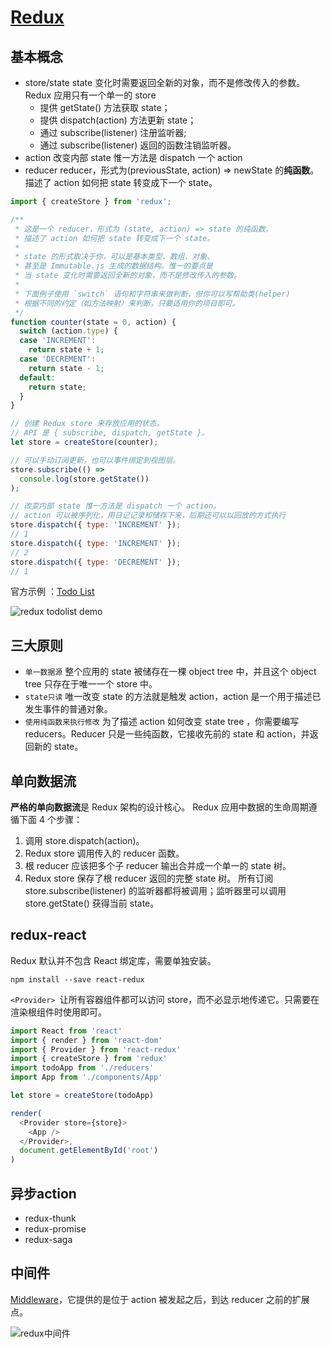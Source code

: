 # [Redux](https://www.redux.org.cn/)

## 基本概念

- store/state
state 变化时需要返回全新的对象，而不是修改传入的参数。
Redux 应用只有一个单一的 store
    - 提供 getState() 方法获取 state；
    - 提供 dispatch(action) 方法更新 state；
    - 通过 subscribe(listener) 注册监听器;
    - 通过 subscribe(listener) 返回的函数注销监听器。
- action
改变内部 state 惟一方法是 dispatch 一个 action
- reducer
reducer，形式为(previousState, action) => newState 的**纯函数**。描述了 action 如何把 state 转变成下一个 state。

``` js
import { createStore } from 'redux';

/**
 * 这是一个 reducer，形式为 (state, action) => state 的纯函数。
 * 描述了 action 如何把 state 转变成下一个 state。
 *
 * state 的形式取决于你，可以是基本类型、数组、对象、
 * 甚至是 Immutable.js 生成的数据结构。惟一的要点是
 * 当 state 变化时需要返回全新的对象，而不是修改传入的参数。
 *
 * 下面例子使用 `switch` 语句和字符串来做判断，但你可以写帮助类(helper)
 * 根据不同的约定（如方法映射）来判断，只要适用你的项目即可。
 */
function counter(state = 0, action) {
  switch (action.type) {
  case 'INCREMENT':
    return state + 1;
  case 'DECREMENT':
    return state - 1;
  default:
    return state;
  }
}

// 创建 Redux store 来存放应用的状态。
// API 是 { subscribe, dispatch, getState }。
let store = createStore(counter);

// 可以手动订阅更新，也可以事件绑定到视图层。
store.subscribe(() =>
  console.log(store.getState())
);

// 改变内部 state 惟一方法是 dispatch 一个 action。
// action 可以被序列化，用日记记录和储存下来，后期还可以以回放的方式执行
store.dispatch({ type: 'INCREMENT' });
// 1
store.dispatch({ type: 'INCREMENT' });
// 2
store.dispatch({ type: 'DECREMENT' });
// 1

```

官方示例 ：[Todo List](https://www.redux.org.cn/docs/basics/ExampleTodoList.html)

![redux todolist demo](https://cdn.jsdelivr.net/gh/mipaifu328/image@master/study/Redux.5e43s0tk9us0.jpg)

## 三大原则

- `单一数据源`
整个应用的 state 被储存在一棵 object tree 中，并且这个 object tree 只存在于唯一一个 store 中。
- `state只读`
唯一改变 state 的方法就是触发 action，action 是一个用于描述已发生事件的普通对象。
- `使用纯函数来执行修改`
为了描述 action 如何改变 state tree ，你需要编写 reducers。Reducer 只是一些纯函数，它接收先前的 state 和 action，并返回新的 state。

## 单向数据流

**严格的单向数据流**是 Redux 架构的设计核心。
Redux 应用中数据的生命周期遵循下面 4 个步骤：
1. 调用 store.dispatch(action)。
2. Redux store 调用传入的 reducer 函数。
3. 根 reducer 应该把多个子 reducer 输出合并成一个单一的 state 树。
4. Redux store 保存了根 reducer 返回的完整 state 树。
所有订阅 store.subscribe(listener) 的监听器都将被调用；监听器里可以调用 store.getState() 获得当前 state。

## redux-react
Redux 默认并不包含 React 绑定库，需要单独安装。

``` shell
npm install --save react-redux
```

`<Provider> `让所有容器组件都可以访问 store，而不必显示地传递它。只需要在渲染根组件时使用即可。

``` js
import React from 'react'
import { render } from 'react-dom'
import { Provider } from 'react-redux'
import { createStore } from 'redux'
import todoApp from './reducers'
import App from './components/App'

let store = createStore(todoApp)

render(
  <Provider store={store}>
    <App />
  </Provider>,
  document.getElementById('root')
)
```

## 异步action
- redux-thunk
- redux-promise
- redux-saga

## 中间件
[Middleware](https://www.redux.org.cn/docs/advanced/Middleware.html)，它提供的是位于 action 被发起之后，到达 reducer 之前的扩展点。

![redux中间件](https://cdn.jsdelivr.net/gh/mipaifu328/image@master/study/redux-mid.2z26xnbb9j40.png)


